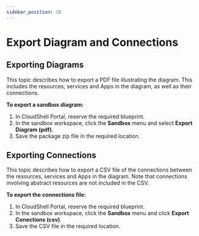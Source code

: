 ```yaml
---
sidebar_position: 10
---
```


# Export Diagram and Connections

## Exporting Diagrams

This topic describes how to export a PDF file illustrating the diagram. This includes the resources, services and Apps in the diagram, as well as their connections.

**To export a sandbox diagram:**

1. In CloudShell Portal, reserve the required blueprint.
2. In the sandbox workspace, click the **Sandbox** menu and select **Export Diagram (pdf)**.
3. Save the package zip file in the required location.

## Exporting Connections

This topic describes how to export a CSV file of the connections between the resources, services and Apps in the diagram. Note that connections involving abstract resources are not included in the CSV.

**To export the connections file:**

1. In CloudShell Portal, reserve the required blueprint.
2. In the sandbox workspace, click the **Sandbox** menu and click **Export Conections (csv)**.
3. Save the CSV file in the required location.